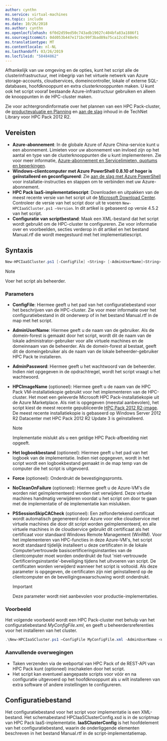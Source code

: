 ```yaml
---
author: cynthn
ms.service: virtual-machines
ms.topic: include
ms.date: 10/26/2018
ms.author: cynthn
ms.openlocfilehash: 6f0d2d59ed50c743adb19027c404bfa83a1886f1
ms.sourcegitcommit: 0dd053b447e171bc99f3bad89a75ca12cd748e9c
ms.translationtype: MT
ms.contentlocale: nl-NL
ms.lasthandoff: 03/26/2019
ms.locfileid: "58484862"
---
```

Afhankelijk van uw omgeving en de opties, kunt het script alle de clusterinfrastructuur, met inbegrip van het virtuele netwerk van Azure storage-accounts, cloudservices, domeincontroller, lokale of externe SQL-databases, hoofdknooppunt en extra clusterknooppunten maken. U kunt ook het script vooraf bestaande Azure-infrastructuur gebruiken en alleen de knooppunten in de HPC-cluster maken.

Zie voor achtergrondinformatie over het plannen van een HPC Pack-cluster, de [productevaluatie en Planning](https://technet.microsoft.com/library/jj899596.aspx) en [aan de slag](https://technet.microsoft.com/library/jj899590.aspx) inhoud in de TechNet Library voor HPC Pack 2012 R2.

## <a name="prerequisites"></a>Vereisten
* **Azure-abonnement**: In de globale Azure of Azure China-service kunt u een abonnement. Limieten voor uw abonnement van invloed zijn op het aantal en type van de clusterknooppunten die u kunt implementeren. Zie voor meer informatie, [Azure-abonnement en Servicelimieten, quotums en beperkingen](../articles/azure-subscription-service-limits.md).
* **Windows-clientcomputer met Azure PowerShell 0.8.10 of hoger is geïnstalleerd en geconfigureerd**: Zie [aan de slag met Azure PowerShell](/powershell/azureps-cmdlets-docs) voor installatie-instructies en stappen om te verbinden met uw Azure-abonnement.
* **HPC Pack IaaS-implementatiescript**: Downloaden en uitpakken van de meest recente versie van het script uit de [Microsoft Download Center](https://www.microsoft.com/download/details.aspx?id=44949). Controleer de versie van het script door uit te voeren `New-HPCIaaSCluster.ps1 –Version`. In dit artikel is gebaseerd op versie 4.5.2 van het script.
* **Configuratie van scriptbestand**: Maak een XML-bestand dat het script wordt gebruikt om de HPC-cluster te configureren. Zie voor informatie over en voorbeelden, secties verderop in dit artikel en het bestand Manual.rtf die wordt meegestuurd met het implementatiescript.

## <a name="syntax"></a>Syntaxis
```powershell
New-HPCIaaSCluster.ps1 [-ConfigFile] <String> [-AdminUserName]<String> [[-AdminPassword] <String>] [[-HPCImageName] <String>] [[-LogFile] <String>] [-Force] [-NoCleanOnFailure] [-PSSessionSkipCACheck] [<CommonParameters>]
```
> [!NOTE]
> Voer het script als beheerder.
> 
> 

### <a name="parameters"></a>Parameters
* **ConfigFile**: Hiermee geeft u het pad van het configuratiebestand voor het beschrijven van de HPC-cluster. Zie voor meer informatie over het configuratiebestand in dit onderwerp of in het bestand Manual.rtf in de map met het script.
* **AdminUserName**: Hiermee geeft u de naam van de gebruiker. Als de domein-forest is gemaakt door het script, wordt dit de naam van de lokale administrator-gebruiker voor alle virtuele machines en de domeinnaam van de beheerder. Als de domein-forest al bestaat, geeft dit de domeingebruiker als de naam van de lokale beheerder-gebruiker HPC Pack te installeren.
* **AdminPassword**: Hiermee geeft u het wachtwoord van de beheerder. Indien niet opgegeven in de opdrachtregel, wordt het script vraagt u het wachtwoord.
* **HPCImageName** (optioneel): Hiermee geeft u de naam van de HPC Pack VM-installatiekopie gebruikt voor het implementeren van de HPC-cluster. Het moet een geleverde Microsoft HPC Pack-installatiekopie uit de Azure Marketplace. Als niet is opgegeven (meestal aanbevolen), het script kiest de meest recente gepubliceerde [HPC Pack 2012 R2-image](https://azure.microsoft.com/marketplace/partners/microsoft/hpcpack2012r2onwindowsserver2012r2/). De meest recente installatiekopie is gebaseerd op Windows Server 2012 R2 Datacenter met HPC Pack 2012 R2 Update 3 is geïnstalleerd.
  
  > [!NOTE]
  > Implementatie mislukt als u een geldige HPC Pack-afbeelding niet opgeeft.
  > 
  > 
* **Het logboekbestand** (optioneel): Hiermee geeft u het pad van het logboek van de implementatie. Indien niet opgegeven, wordt in het script wordt een logboekbestand gemaakt in de map temp van de computer die het script is uitgevoerd.
* **Force** (optioneel): Onderdrukt de bevestigingspromts.
* **NoCleanOnFailure** (optioneel): Hiermee geeft u de Azure-VM's die worden niet geïmplementeerd worden niet verwijderd. Deze virtuele machines handmatig verwijderen voordat u het script om door te gaan met de implementatie of de implementatie kan mislukken.
* **PSSessionSkipCACheck** (optioneel): Een zelfondertekend certificaat wordt automatisch gegenereerd door Azure voor elke cloudservice met virtuele machines die door dit script worden geïmplementeerd, en alle virtuele machines in de cloudservice gebruikt dit certificaat als het certificaat voor standaard Windows Remote Management (WinRM). Voor het implementeren van HPC-functies in deze Azure-VM's, het script wordt standaard tijdelijk installeert u deze certificaten in de lokale Computer\\vertrouwde basiscertificeringsinstanties van de clientcomputer moet worden onderdrukt de fout 'niet-vertrouwde Certificeringsinstantie'-beveiliging tijdens het uitvoeren van script. De certificaten worden verwijderd wanneer het script is voltooid. Als deze parameter is opgegeven, de certificaten zijn niet geïnstalleerd op de clientcomputer en de beveiligingswaarschuwing wordt onderdrukt.
  
  > [!IMPORTANT]
  > Deze parameter wordt niet aanbevolen voor productie-implementaties.
  > 
  > 

### <a name="example"></a>Voorbeeld
Het volgende voorbeeld wordt een HPC Pack-cluster met behulp van het configuratiebestand *MyConfigFile.xml*, en geeft u beheerdersreferenties voor het installeren van het cluster.

```powershell
.\New-HPCIaaSCluster.ps1 –ConfigFile MyConfigFile.xml -AdminUserName <username> –AdminPassword <password>
```

### <a name="additional-considerations"></a>Aanvullende overwegingen
* Taken verzenden via de webportal van HPC Pack of de REST-API van HPC Pack kunt (optioneel) inschakelen door het script.
* Het script kan eventueel aangepaste scripts voor vóór en na configuratie uitgevoerd op het hoofdknooppunt als u wilt installeren van extra software of andere instellingen te configureren.

## <a name="configuration-file"></a>Configuratiebestand
Het configuratiebestand voor het script voor implementatie is een XML-bestand. Het schemabestand HPCIaaSClusterConfig.xsd is in de scriptmap van HPC Pack IaaS-implementatie. **IaaSClusterConfig** is het hoofdelement van het configuratiebestand, waarin de onderliggende elementen beschreven in het bestand Manual.rtf in de script-implementatiemap.

